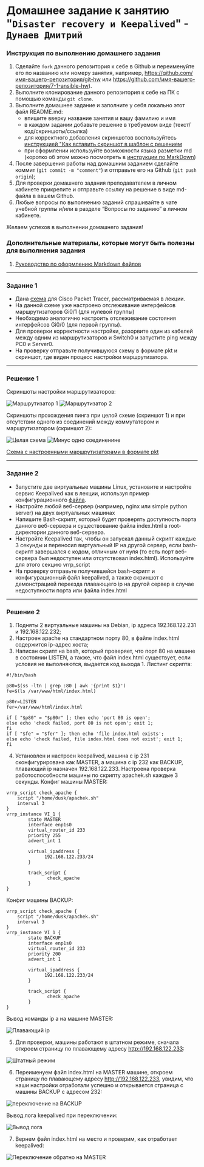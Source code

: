 # Домашнее задание к занятию "`Disaster recovery и Keepalived`" - `Дунаев Дмитрий`


### Инструкция по выполнению домашнего задания

   1. Сделайте `fork` данного репозитория к себе в Github и переименуйте его по названию или номеру занятия, например, https://github.com/имя-вашего-репозитория/git-hw или  https://github.com/имя-вашего-репозитория/7-1-ansible-hw).
   2. Выполните клонирование данного репозитория к себе на ПК с помощью команды `git clone`.
   3. Выполните домашнее задание и заполните у себя локально этот файл README.md:
      - впишите вверху название занятия и вашу фамилию и имя
      - в каждом задании добавьте решение в требуемом виде (текст/код/скриншоты/ссылка)
      - для корректного добавления скриншотов воспользуйтесь [инструкцией "Как вставить скриншот в шаблон с решением](https://github.com/netology-code/sys-pattern-homework/blob/main/screen-instruction.md)
      - при оформлении используйте возможности языка разметки md (коротко об этом можно посмотреть в [инструкции  по MarkDown](https://github.com/netology-code/sys-pattern-homework/blob/main/md-instruction.md))
   4. После завершения работы над домашним заданием сделайте коммит (`git commit -m "comment"`) и отправьте его на Github (`git push origin`);
   5. Для проверки домашнего задания преподавателем в личном кабинете прикрепите и отправьте ссылку на решение в виде md-файла в вашем Github.
   6. Любые вопросы по выполнению заданий спрашивайте в чате учебной группы и/или в разделе “Вопросы по заданию” в личном кабинете.
   
Желаем успехов в выполнении домашнего задания!
   
### Дополнительные материалы, которые могут быть полезны для выполнения задания

1. [Руководство по оформлению Markdown файлов](https://gist.github.com/Jekins/2bf2d0638163f1294637#Code)

---

### Задание 1
- Дана [схема](1/hsrp_advanced.pkt) для Cisco Packet Tracer, рассматриваемая в лекции.
- На данной схеме уже настроено отслеживание интерфейсов маршрутизаторов Gi0/1 (для нулевой группы)
- Необходимо аналогично настроить отслеживание состояния интерфейсов Gi0/0 (для первой группы).
- Для проверки корректности настройки, разорвите один из кабелей между одним из маршрутизаторов и Switch0 и запустите ping между PC0 и Server0.
- На проверку отправьте получившуюся схему в формате pkt и скриншот, где виден процесс настройки маршрутизатора.

------

### Решение 1
Скриншоты настройки маршрутизаторов:

![Маршрутизатор 1](https://github.com/duskdemon/sys-29-sflt-01/blob/main/img/sflt-01-cptr-rt01.png)
![Маршрутизатор 2](https://github.com/duskdemon/sys-29-sflt-01/blob/main/img/sflt-01-cptr-rt02.png)

Скриншоты прохождения пинга при целой схеме (скриншот 1) и при отсутствии одного из соединений между коммутатором и маршрутизатором (скриншот 2):

![Целая схема](https://github.com/duskdemon/sys-29-sflt-01/blob/main/img/sflt-01-cptr-norm.png)
![Минус одно соединенине](https://github.com/duskdemon/sys-29-sflt-01/blob/main/img/sflt-01-cptr-tear.png)

[Схема с настроенными маршрутизаторами в формате pkt](https://github.com/duskdemon/sys-29-sflt-01/blob/main/hsrp_advanced_hw.pkt)

---

### Задание 2
- Запустите две виртуальные машины Linux, установите и настройте сервис Keepalived как в лекции, используя пример конфигурационного [файла](1/keepalived-simple.conf).
- Настройте любой веб-сервер (например, nginx или simple python server) на двух виртуальных машинах
- Напишите Bash-скрипт, который будет проверять доступность порта данного веб-сервера и существование файла index.html в root-директории данного веб-сервера.
- Настройте Keepalived так, чтобы он запускал данный скрипт каждые 3 секунды и переносил виртуальный IP на другой сервер, если bash-скрипт завершался с кодом, отличным от нуля (то есть порт веб-сервера был недоступен или отсутствовал index.html). Используйте для этого секцию vrrp_script
- На проверку отправьте получившейся bash-скрипт и конфигурационный файл keepalived, а также скриншот с демонстрацией переезда плавающего ip на другой сервер в случае недоступности порта или файла index.html


------

### Решение 2

1. Подняты 2 виртуальные машины на Debian, ip адреса 192.168.122.231 и 192.168.122.232;
2. Настроен apache на стандартном порту 80, в файле index.html содержится ip-адрес хоста;
3. Написан скрипт на bash, который проверяет, что порт 80 на машине в состоянии LISTEN, а также, что файл index.html существует,
если условия не выполняются, выдается код выхода 1. Листинг скрипта:
```
#!/bin/bash

p80=$(ss -ltn | grep :80 | awk '{print $1}')
fe=$(ls /var/www/html/index.html)

p80r=LISTEN
fer=/var/www/html/index.html

if [ "$p80" = "$p80r" ]; then echo 'port 80 is open';
else echo 'check failed, port 80 is not open'; exit 1;
fi
if [ "$fe" = "$fer" ]; then echo 'file index.html exists';
else echo 'check failed, file index.html does not exist'; exit 1;
fi
```  
4. Установлен и настроен keepalived, машина с ip 231 сконфигурирована как MASTER, а машина с ip 232 как BACKUP, плавающий ip назначен 192.168.122.233. Настроена проверка работоспособности машины по скрипту apachek.sh каждые 3 секунды. 
Конфиг машины MASTER: 
```
vrrp_script check_apache {
    script "/home/dusk/apachek.sh"
    interval 3
}
vrrp_instance VI_1 {
        state MASTER
        interface enp1s0
        virtual_router_id 233
        priority 255
        advert_int 1

        virtual_ipaddress {
              192.168.122.233/24
        }
     
        track_script {
	           check_apache
		}
}
```
Конфиг машины BACKUP:
```
vrrp_script check_apache {
    script "/home/dusk/apachek.sh"
    interval 3
}
vrrp_instance VI_1 {
        state BACKUP
        interface enp1s0
        virtual_router_id 233
        priority 200
        advert_int 1

        virtual_ipaddress {
              192.168.122.233/24
        }
     
        track_script {
	           check_apache
		}
}
```
Вывод команды ip a на машине MASTER:

![Плавающий ip](https://github.com/duskdemon/sys-29-sflt-01/blob/main/img/sflt-01-keal-ipma.png)

5. Для проверки, машины работают в штатном режиме, сначала откроем страницу по плавающему адресу http://192.168.122.233:

![Штатный режим](https://github.com/duskdemon/sys-29-sflt-01/blob/main/img/sflt-01-keal-norm.png)

6. Переименуем файл index.html на MASTER машине, откроем страницу по плавающему адресу http://192.168.122.233, увидим, что наши настройки отработали успешно и открывается страница с машины BACKUP с адресом 232:

![переключение на BACKUP](https://github.com/duskdemon/sys-29-sflt-01/blob/main/img/sflt-01-keal-back.png)

Вывод лога keepalived при переключении:

![Вывод лога](https://github.com/duskdemon/sys-29-sflt-01/blob/main/img/sflt-01-keal-klog.png)

7. Вернем файл index.html на место и проверим, как отработает keepalived:

![Переключение обратно на MASTER](https://github.com/duskdemon/sys-29-sflt-01/blob/main/img/sflt-01-keal-sb2m.png)